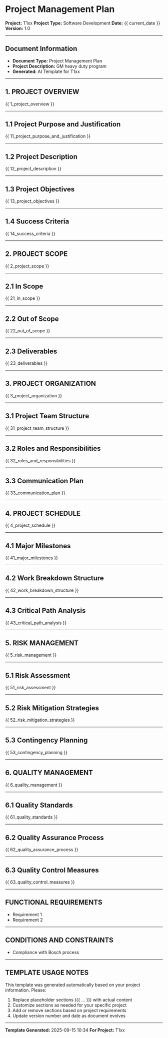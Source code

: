 # Project Management Plan

**Project:** T1xx
**Project Type:** Software Development
**Date:** {{ current_date }}
**Version:** 1.0

---

## Document Information
- **Document Type:** Project Management Plan
- **Project Description:** GM heavy duty program
- **Generated:** AI Template for T1xx

---

## 1. PROJECT OVERVIEW

{{ 1_project_overview }}

---

## 1.1 Project Purpose and Justification

{{ 11_project_purpose_and_justification }}

---

## 1.2 Project Description

{{ 12_project_description }}

---

## 1.3 Project Objectives

{{ 13_project_objectives }}

---

## 1.4 Success Criteria

{{ 14_success_criteria }}

---

## 2. PROJECT SCOPE

{{ 2_project_scope }}

---

## 2.1 In Scope

{{ 21_in_scope }}

---

## 2.2 Out of Scope

{{ 22_out_of_scope }}

---

## 2.3 Deliverables

{{ 23_deliverables }}

---

## 3. PROJECT ORGANIZATION

{{ 3_project_organization }}

---

## 3.1 Project Team Structure

{{ 31_project_team_structure }}

---

## 3.2 Roles and Responsibilities

{{ 32_roles_and_responsibilities }}

---

## 3.3 Communication Plan

{{ 33_communication_plan }}

---

## 4. PROJECT SCHEDULE

{{ 4_project_schedule }}

---

## 4.1 Major Milestones

{{ 41_major_milestones }}

---

## 4.2 Work Breakdown Structure

{{ 42_work_breakdown_structure }}

---

## 4.3 Critical Path Analysis

{{ 43_critical_path_analysis }}

---

## 5. RISK MANAGEMENT

{{ 5_risk_management }}

---

## 5.1 Risk Assessment

{{ 51_risk_assessment }}

---

## 5.2 Risk Mitigation Strategies

{{ 52_risk_mitigation_strategies }}

---

## 5.3 Contingency Planning

{{ 53_contingency_planning }}

---

## 6. QUALITY MANAGEMENT

{{ 6_quality_management }}

---

## 6.1 Quality Standards

{{ 61_quality_standards }}

---

## 6.2 Quality Assurance Process

{{ 62_quality_assurance_process }}

---

## 6.3 Quality Control Measures

{{ 63_quality_control_measures }}

---

## FUNCTIONAL REQUIREMENTS

- Requirement 1
- Requirement 2

---

## CONDITIONS AND CONSTRAINTS

- Compliance with Bosch process

---


## TEMPLATE USAGE NOTES

This template was generated automatically based on your project information. Please:

1. Replace placeholder sections ({{ ... }}) with actual content
2. Customize sections as needed for your specific project
3. Add or remove sections based on project requirements
4. Update version number and date as document evolves

---

**Template Generated:** 2025-09-15 10:34
**For Project:** T1xx
